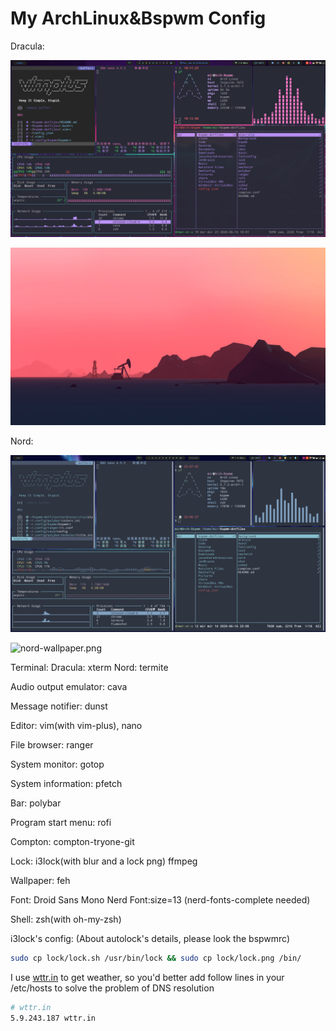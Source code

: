 # My ArchLinux&Bspwm Config

Dracula:

![dracula.png](shot/dracula.png)

![dracula-wallpaper.png](wallpaper/dracula-wallpaper.jpg)

Nord:

![nord.png](shot/nord.png)

![nord-wallpaper.png](wallpaper/nord-wallpaper.png)

Terminal: Dracula: xterm Nord: termite

Audio output emulator: cava

Message notifier: dunst

Editor: vim(with vim-plus), nano

File browser: ranger

System monitor: gotop

System information: pfetch

Bar: polybar

Program start menu: rofi

Compton: compton-tryone-git

Lock: i3lock(with blur and a lock png) ffmpeg

Wallpaper: feh

Font: Droid Sans Mono Nerd Font:size=13 (nerd-fonts-complete needed)

Shell: zsh(with oh-my-zsh)

i3lock's config: (About autolock's details, please look the bspwmrc)

```bash
sudo cp lock/lock.sh /usr/bin/lock && sudo cp lock/lock.png /bin/
```

I use [wttr.in](https://github.com/chubin/wttr.in) to get weather, so you'd better add follow lines in your /etc/hosts to solve the problem of DNS resolution

```bash
# wttr.in
5.9.243.187 wttr.in
```
